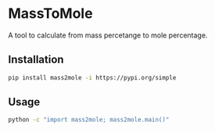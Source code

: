 # MassToMole
A tool to calculate from mass percetange to mole percentage.

## Installation

```Bash
pip install mass2mole -i https://pypi.org/simple
```

## Usage

```Bash
python -c "import mass2mole; mass2mole.main()"
```
